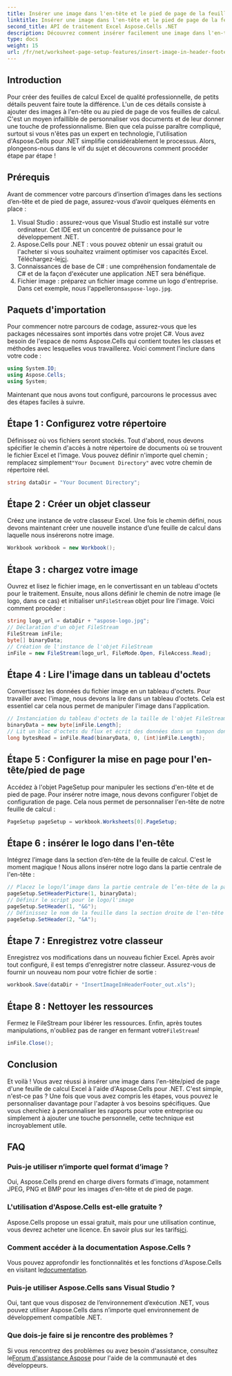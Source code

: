 ```yaml
---
title: Insérer une image dans l'en-tête et le pied de page de la feuille de calcul
linktitle: Insérer une image dans l'en-tête et le pied de page de la feuille de calcul
second_title: API de traitement Excel Aspose.Cells .NET
description: Découvrez comment insérer facilement une image dans l'en-tête/pied de page à l'aide d'Aspose.Cells pour .NET dans ce guide complet.
type: docs
weight: 15
url: /fr/net/worksheet-page-setup-features/insert-image-in-header-footer/
---
```

## Introduction
Pour créer des feuilles de calcul Excel de qualité professionnelle, de petits détails peuvent faire toute la différence. L'un de ces détails consiste à ajouter des images à l'en-tête ou au pied de page de vos feuilles de calcul. C'est un moyen infaillible de personnaliser vos documents et de leur donner une touche de professionnalisme. Bien que cela puisse paraître compliqué, surtout si vous n'êtes pas un expert en technologie, l'utilisation d'Aspose.Cells pour .NET simplifie considérablement le processus. Alors, plongeons-nous dans le vif du sujet et découvrons comment procéder étape par étape !
## Prérequis
Avant de commencer votre parcours d’insertion d’images dans les sections d’en-tête et de pied de page, assurez-vous d’avoir quelques éléments en place :
1. Visual Studio : assurez-vous que Visual Studio est installé sur votre ordinateur. Cet IDE est un concentré de puissance pour le développement .NET.
2.  Aspose.Cells pour .NET : vous pouvez obtenir un essai gratuit ou l'acheter si vous souhaitez vraiment optimiser vos capacités Excel. Téléchargez-le[ici](https://releases.aspose.com/cells/net/).
3. Connaissances de base de C# : une compréhension fondamentale de C# et de la façon d'exécuter une application .NET sera bénéfique.
4. Fichier image : préparez un fichier image comme un logo d'entreprise. Dans cet exemple, nous l'appellerons`aspose-logo.jpg`.
## Paquets d'importation
Pour commencer notre parcours de codage, assurez-vous que les packages nécessaires sont importés dans votre projet C#. Vous avez besoin de l'espace de noms Aspose.Cells qui contient toutes les classes et méthodes avec lesquelles vous travaillerez.
Voici comment l'inclure dans votre code :
```csharp
using System.IO;
using Aspose.Cells;
using System;
```
Maintenant que nous avons tout configuré, parcourons le processus avec des étapes faciles à suivre.
## Étape 1 : Configurez votre répertoire
Définissez où vos fichiers seront stockés.
 Tout d'abord, nous devons spécifier le chemin d'accès à notre répertoire de documents où se trouvent le fichier Excel et l'image. Vous pouvez définir n'importe quel chemin ; remplacez simplement`"Your Document Directory"` avec votre chemin de répertoire réel.
```csharp
string dataDir = "Your Document Directory";
```
## Étape 2 : Créer un objet classeur
Créez une instance de votre classeur Excel.
Une fois le chemin défini, nous devons maintenant créer une nouvelle instance d’une feuille de calcul dans laquelle nous insérerons notre image. 
```csharp
Workbook workbook = new Workbook();
```
## Étape 3 : chargez votre image
Ouvrez et lisez le fichier image, en le convertissant en un tableau d'octets pour le traitement.
Ensuite, nous allons définir le chemin de notre image (le logo, dans ce cas) et initialiser un`FileStream` objet pour lire l'image. Voici comment procéder :
```csharp
string logo_url = dataDir + "aspose-logo.jpg";
// Déclaration d'un objet FileStream
FileStream inFile;
byte[] binaryData;
// Création de l'instance de l'objet FileStream
inFile = new FileStream(logo_url, FileMode.Open, FileAccess.Read);
```
## Étape 4 : Lire l'image dans un tableau d'octets
Convertissez les données du fichier image en un tableau d'octets.
Pour travailler avec l'image, nous devons la lire dans un tableau d'octets. Cela est essentiel car cela nous permet de manipuler l'image dans l'application.
```csharp
// Instanciation du tableau d'octets de la taille de l'objet FileStream
binaryData = new byte[inFile.Length];
// Lit un bloc d'octets du flux et écrit des données dans un tampon donné d'un tableau d'octets.
long bytesRead = inFile.Read(binaryData, 0, (int)inFile.Length);
```
## Étape 5 : Configurer la mise en page pour l'en-tête/pied de page
Accédez à l'objet PageSetup pour manipuler les sections d'en-tête et de pied de page.
Pour insérer notre image, nous devons configurer l'objet de configuration de page. Cela nous permet de personnaliser l'en-tête de notre feuille de calcul :
```csharp
PageSetup pageSetup = workbook.Worksheets[0].PageSetup;
```
## Étape 6 : insérer le logo dans l'en-tête
Intégrez l’image dans la section d’en-tête de la feuille de calcul.
C'est le moment magique ! Nous allons insérer notre logo dans la partie centrale de l'en-tête :
```csharp
// Placez le logo/l’image dans la partie centrale de l’en-tête de la page.
pageSetup.SetHeaderPicture(1, binaryData);
// Définir le script pour le logo/l'image
pageSetup.SetHeader(1, "&G");
// Définissez le nom de la feuille dans la section droite de l'en-tête de la page avec le script
pageSetup.SetHeader(2, "&A");
```
## Étape 7 : Enregistrez votre classeur
Enregistrez vos modifications dans un nouveau fichier Excel.
Après avoir tout configuré, il est temps d'enregistrer notre classeur. Assurez-vous de fournir un nouveau nom pour votre fichier de sortie :
```csharp
workbook.Save(dataDir + "InsertImageInHeaderFooter_out.xls");
```
## Étape 8 : Nettoyer les ressources
Fermez le FileStream pour libérer les ressources.
 Enfin, après toutes manipulations, n'oubliez pas de ranger en fermant votre`FileStream`!
```csharp
inFile.Close();
```
## Conclusion
Et voilà ! Vous avez réussi à insérer une image dans l'en-tête/pied de page d'une feuille de calcul Excel à l'aide d'Aspose.Cells pour .NET. C'est simple, n'est-ce pas ? Une fois que vous avez compris les étapes, vous pouvez le personnaliser davantage pour l'adapter à vos besoins spécifiques. Que vous cherchiez à personnaliser les rapports pour votre entreprise ou simplement à ajouter une touche personnelle, cette technique est incroyablement utile. 
## FAQ
### Puis-je utiliser n’importe quel format d’image ?
Oui, Aspose.Cells prend en charge divers formats d'image, notamment JPEG, PNG et BMP pour les images d'en-tête et de pied de page.
### L'utilisation d'Aspose.Cells est-elle gratuite ?
 Aspose.Cells propose un essai gratuit, mais pour une utilisation continue, vous devrez acheter une licence. En savoir plus sur les tarifs[ici](https://purchase.aspose.com/buy).
### Comment accéder à la documentation Aspose.Cells ?
 Vous pouvez approfondir les fonctionnalités et les fonctions d'Aspose.Cells en visitant le[documentation](https://reference.aspose.com/cells/net/).
### Puis-je utiliser Aspose.Cells sans Visual Studio ?
Oui, tant que vous disposez de l’environnement d’exécution .NET, vous pouvez utiliser Aspose.Cells dans n’importe quel environnement de développement compatible .NET.
### Que dois-je faire si je rencontre des problèmes ?
 Si vous rencontrez des problèmes ou avez besoin d'assistance, consultez le[Forum d'assistance Aspose](https://forum.aspose.com/c/cells/9) pour l'aide de la communauté et des développeurs.